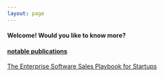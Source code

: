 ```yaml
---
layout: page
---
```


#### Welcome! Would you like to know more?

#### <a name="medium"></a>[notable publications](https://medium.com/@mark.hary)
[The Enterprise Software Sales Playbook for Startups](https://medium.com/@mark.hary/the-enterprise-sales-playbook-for-saas-startups-ee36a00517c3)
